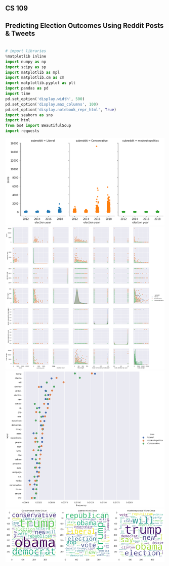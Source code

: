 ## CS 109
## Predicting Election Outcomes Using Reddit Posts & Tweets


```python

# import libraries
%matplotlib inline
import numpy as np
import scipy as sp
import matplotlib as mpl
import matplotlib.cm as cm
import matplotlib.pyplot as plt
import pandas as pd
import time
pd.set_option('display.width', 500)
pd.set_option('display.max_columns', 100)
pd.set_option('display.notebook_repr_html', True)
import seaborn as sns
import html
from bs4 import BeautifulSoup
import requests

```

<img src="./images/reddit_score_eda.png"/>


<img src="./images/reddit_score_eda2.png"/>

<img src="./images/reddit_score_eda3.png"/>
<img src="./images/reddit_score_eda_wordcloud.png"/>
